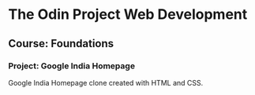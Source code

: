# The Odin Project Web Development

## Course: Foundations

### Project: Google India Homepage

Google India Homepage clone created with HTML and CSS.
